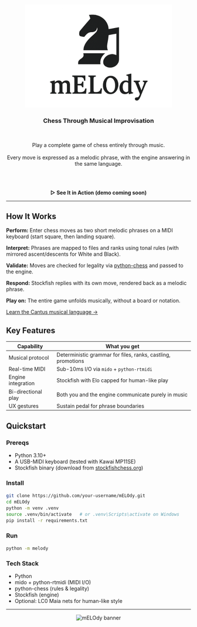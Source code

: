 <p align="center">
  <img src="docs/assets/melody_logo2.png" alt="mELOdy logo" width="400"/>
</p>

<h3 align="center"> Chess Through Musical Improvisation</h3><br/>

<p align="center">
  Play a complete game of chess entirely through music.<br/><br/>
  Every move is expressed as a melodic phrase, with the engine answering in the same language.
</p>
<br/><br/>

<p align="center"><b>▷ See It in Action (demo coming soon)</b></p>

---

## How It Works

**Perform:** Enter chess moves as two short melodic phrases on a MIDI keyboard (start square, then landing square).  

**Interpret:** Phrases are mapped to files and ranks using tonal rules (with mirrored ascent/descents for White and 
Black).  

**Validate:** Moves are checked for legality via <a href="https://python-chess.readthedocs.io/">python-chess</a> and 
passed to the engine.  

**Respond:** Stockfish replies with its own move, rendered back as a melodic phrase.  

**Play on:** The entire game unfolds musically, without a board or notation.

[Learn the Cantus musical language →](docs/cantus_language.md)


## Key Features

| Capability | What you get                                                 |
|------------|--------------------------------------------------------------|
| Musical protocol | Deterministic grammar for files, ranks, castling, promotions |
| Real-time MIDI | Sub-10ms I/O via `mido` + `python-rtmidi`                    |
| Engine integration | Stockfish with Elo capped for human-like play                |
| Bi-directional play | Both you and the engine communicate purely in music          |
| UX gestures | Sustain pedal for phrase boundaries                          |


## Quickstart

### Prereqs
- Python 3.10+  
- A USB-MIDI keyboard (tested with Kawai MP11SE)  
- Stockfish binary (download from [stockfishchess.org](https://stockfishchess.org/download/))  

### Install
```bash
git clone https://github.com/your-username/mELOdy.git
cd mELOdy
python -m venv .venv
source .venv/bin/activate   # or .venv\Scripts\activate on Windows
pip install -r requirements.txt
```

### Run

```bash
python -m melody
```

### Tech Stack

- Python
- mido + python-rtmidi (MIDI I/O)
- python-chess (rules & legality)
- Stockfish (engine)
- Optional: LC0 Maia nets for human-like style

---

<p align="center">
  <img src="https://img.shields.io/badge/♩_♪_♫_♬_♭_♮_♯-mELOdy-black?style=for-the-badge&labelColor=%23a38115" alt="mELOdy banner"/>
</p>